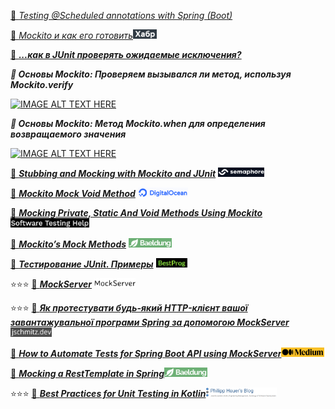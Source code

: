 [🧪 _Testing @Scheduled annotations with Spring (Boot)_](https://www.jvt.me/posts/2022/02/25/spring-scheduled-test/)

[🧪 _Mockito и как его готовить_](https://habr.com/ru/post/444982/)<img src="../img/habr.png" style="height:15px;"/>

[🧪 **_...как в JUnit проверять ожидаемые исключения?_**](http://barancev.github.io/junit-catch-throwable/)


**_🧪 Основы Mockito: Проверяем вызывался ли метод, используя Mockito.verify_**

[![IMAGE ALT TEXT HERE](https://img.youtube.com/vi/a3sNiIfExGQ/0.jpg)](https://www.youtube.com/watch?v=a3sNiIfExGQ)


_**🧪 Основы Mockito: Метод Mockito.when для определения возвращаемого значения**_

[![IMAGE ALT TEXT HERE](https://img.youtube.com/vi/cLdfWEhaZAk/0.jpg)](hhttps://www.youtube.com/watch?v=cLdfWEhaZAk)


[🧪 **_Stubbing and Mocking with Mockito and JUnit_**](https://semaphoreci.com/community/tutorials/stubbing-and-mocking-with-mockito-2-and-junit) <img src="../img/semaphoreci.png" style="height:15px;"/>
 
[🧪 **_Mockito Mock Void Method_**](https://www.digitalocean.com/community/tutorials/mockito-mock-void-method) <img src="../img/digitalocean.png" style="height:15px;"/>

[🧪 **_Mocking Private, Static And Void Methods Using Mockito_**](https://www.softwaretestinghelp.com/mock-private-static-void-methods-mockito/) <img src="../img/softwaretestinghelp.png" style="height:15px;"/>

[🧪 **_Mockito’s Mock Methods_**](https://www.baeldung.com/mockito-mock-methods) <img src="../img/baeldung.png" style="height:15px;"/>

[🧪 **_Тестирование JUnit. Примеры_**](https://www.bestprog.net/ru/2021/09/20/java-junit-testing-example-ru/) <img src="../img/bestprog.png" style="height:15px;"/>

⭐⭐⭐ [🧪  **_MockServer_**](https://www.mock-server.com/) <img src="../img/mock-server.png" style="height:15px;"/>

⭐⭐⭐ [🧪 **_Як протестувати будь-який HTTP-клієнт вашої завантажувальної програми Spring за допомогою MockServer_**](https://jschmitz.dev/posts/how_to_test_any_http_client_of_your_spring_boot_application_with_mock_server/)<img src="../img/jschmitz.png" style="height:15px;"/>

[🧪 **_How to Automate Tests for Spring Boot API using MockServer_**](https://medium.com/@gavinklfong/how-to-automate-tests-for-spring-boot-api-using-mockserver-c6221ea8c549)<img src="../img/medium.png" style="height:15px;"/>

[🧪 **_Mocking a RestTemplate in Spring_**](https://www.baeldung.com/spring-mock-rest-template)<img src="../img/baeldung.png" style="height:15px;"/>

⭐⭐⭐ [🧪 **_Best Practices for Unit Testing in Kotlin_**](https://phauer.com/2018/best-practices-unit-testing-kotlin/)<img src="../img/phauer.png" style="height:15px;"/>